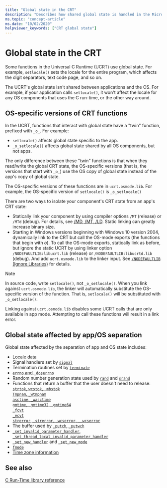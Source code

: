 ```yaml
---
title: "Global state in the CRT"
description: "Describes how shared global state is handled in the Microsoft Universal C Runtime." 
ms.topic: "concept-article"
ms.date: "10/02/2020"
helpviewer_keywords: ["CRT global state"]
---
```


# Global state in the CRT

Some functions in the Universal C Runtime (UCRT) use global state. For example, `setlocale()` sets the locale for the entire program, which affects the digit separators, text code page, and so on.

The UCRT's global state isn't shared between applications and the OS. For example, if your application calls `setlocale()`, it won't affect the locale for any OS components that uses the C run-time, or the other way around.

## OS-specific versions of CRT functions

In the UCRT, functions that interact with global state have a "twin" function, prefixed with `_o_`. For example:

- `setlocale()` affects global state specific to the app.
- `_o_setlocale()` affects global state shared by all OS components, but not apps.

The only difference between these "twin" functions is that when they read/write the global CRT state, the OS-specific versions (that is, the versions that start with `_o_`) use the OS copy of global state instead of the app's copy of global state.

The OS-specific versions of these functions are in `ucrt.osmode.lib`. For example, the OS-specific version of `setlocale()` is `_o_setlocale()`

There are two ways to isolate your component's CRT state from an app's CRT state:

- Statically link your component by using compiler options `/MT` (release) or `/MTd` (debug). For details, see [/MD, /MT, /LD](../build/reference/md-mt-ld-use-run-time-library.md). Static linking can greatly increase binary size.
- Starting in Windows versions beginning with Windows 10 version 2004, dynamically link to the CRT but call the OS-mode exports (the functions that begin with _o_). To call the OS-mode exports, statically link as before, but ignore the static UCRT by using linker option `/NODEFAULTLIB:libucrt.lib` (release) or `/NODEFAULTLIB:libucrtd.lib` (debug). And add `ucrt.osmode.lib` to the linker input. See [`/NODEFAULTLIB` (Ignore Libraries)](../build/reference/nodefaultlib-ignore-libraries.md) for details.

> [!NOTE]
> In source code, write `setlocale()`, not `_o_setlocale()`. When you link against `ucrt.osmode.lib`, the linker will automatically substitute the OS-specific version of the function. That is, `setlocale()` will be substituted with `_o_setlocale()`.

Linking against `ucrt.osmode.lib` disables some UCRT calls that are only available in app mode. Attempting to call these functions will result in a link error.

## Global state affected by app/OS separation

Global state affected by the separation of app and OS state includes:

- [Locale data](locale.md)
- Signal handlers set by [`signal`](reference/signal.md)
- Termination routines set by [`terminate`](reference/set-terminate-crt.md)
- [`errno` and `_doserrno`](errno-doserrno-sys-errlist-and-sys-nerr.md)
- Random number generation state used by [`rand`](reference/rand.md) and [`srand`](reference/srand.md)
- Functions that return a buffer that the user doesn't need to release:
    [`strtok`, `wcstok`, `_mbstok`](reference/strtok-strtok-l-wcstok-wcstok-l-mbstok-mbstok-l.md)\
    [`Tmpnam`, `_wtmpnam`](reference/tempnam-wtempnam-tmpnam-wtmpnam.md)\
    [`asctime`, `_wasctime`](reference/asctime-wasctime.md)\
    [`gmtime`, `_gmtime32`, `_gmtime64`](reference/gmtime-gmtime32-gmtime64.md)\
    [`_fcvt`](reference/fcvt.md)\
    [`_ecvt`](reference/ecvt.md)\
    [`strerror`, `_strerror`, `_wcserror`, `__wcserror`](reference/strerror-strerror-wcserror-wcserror.md)
- The buffer used by [`_putch`, `_putwch`](reference/putch-putwch.md)
- [`_set_invalid_parameter_handler`, `_set_thread_local_invalid_parameter_handler`](reference/set-invalid-parameter-handler-set-thread-local-invalid-parameter-handler.md)
- [`_set_new_handler`](reference/set-new-handler.md) and [`_set_new_mode`](reference/set-new-mode.md)
- [`fmode`](text-and-binary-mode-file-i-o.md)
- [Time zone information](time-management.md)

## See also

[C Run-Time library reference](c-run-time-library-reference.md)
